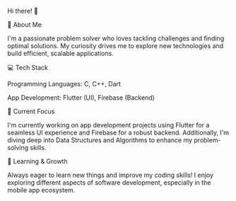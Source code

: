 Hi there! 👋

🚀 About Me

I'm a passionate problem solver who loves tackling challenges and finding optimal solutions. My curiosity drives me to explore new technologies and build efficient, scalable applications.

💻 Tech Stack

Programming Languages: C, C++, Dart

App Development: Flutter (UI), Firebase (Backend)

📱 Current Focus

I'm currently working on app development projects using Flutter for a seamless UI experience and Firebase for a robust backend. Additionally, I'm diving deep into Data Structures and Algorithms to enhance my problem-solving skills.

🌱 Learning & Growth

Always eager to learn new things and improve my coding skills! I enjoy exploring different aspects of software development, especially in the mobile app ecosystem.
